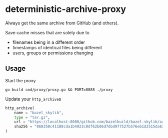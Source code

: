 # deterministic-archive-proxy
Always get the same archive from GitHub (and others).

Save cache misses that are solely due to
* filenames being in a different order
* timestamps of identical files being different
* users, groups or permissions changing

## Usage

Start the proxy
```shell
go build cmd/proxy/proxy.go && PORT=8888 ./proxy
```

Update your `http_archive`s
```python
http_archive(
    name = "bazel_skylib",
    type = "tar.gz",
    url = "https://localhost:8080/github.com/bazelbuild/bazel-skylib/archive/1.0.3.tar.gz",
    sha256 = "868350c41188cda1b4923c0df62b06d7dbd977527b576eb1d2515da631709c40",
)
```
